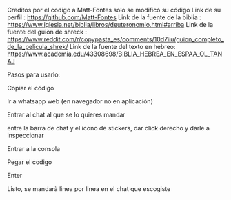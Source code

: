 Creditos por el codigo a Matt-Fontes solo se modificó su código
Link de su perfil : https://github.com/Matt-Fontes 
Link de la fuente de la biblia : https://www.iglesia.net/biblia/libros/deuteronomio.html#arriba 
Link de la fuente del guiòn de shreck : https://www.reddit.com/r/copypasta_es/comments/10d7iiu/guion_completo_de_la_pelicula_shrek/
Link de la fuente del texto en hebreo: https://www.academia.edu/43308698/BIBLIA_HEBREA_EN_ESPAA_OL_TANAJ


Pasos para usarlo:

  Copiar el código
  
  Ir a whatsapp web (en navegador no en aplicación)
  
  Entrar al chat al que se lo quieres mandar 

  entre la barra de chat y el icono de stickers, dar click derecho y darle a inspeccionar 
  
  Entrar a la consola 
  
  Pegar el codigo 
  
  Enter 
  
  Listo, se mandarà linea por linea en el chat que escogiste 
